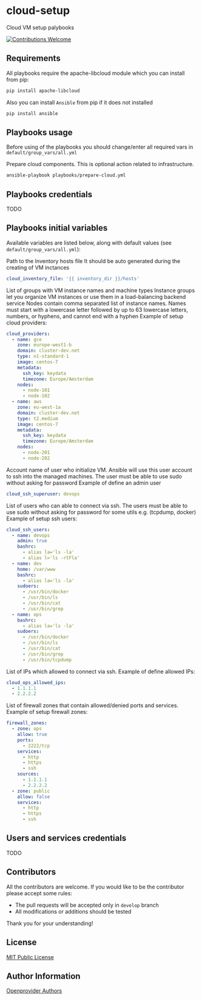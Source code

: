# cloud-setup
Cloud VM setup palybooks

[![Contributions Welcome](https://img.shields.io/badge/contributions-welcome-brightgreen.svg?style=flat)](https://github.com/openprovider/cloud-setup/issues)

## Requirements

All playbooks require the apache-libcloud module which you can install from pip:

```sh
pip install apache-libcloud
```

Also you can install `Ansible` from pip if it does not installed
```sh
pip install ansible
```

## Playbooks usage

Before using of the playbooks you should change/enter all required vars in `default/group_vars/all.yml`

Prepare cloud components. This is optional action related to infrastructure.
```sh
ansible-playbook playbooks/prepare-cloud.yml
```

## Playbooks credentials

TODO

## Playbooks initial variables

Available variables are listed below, along with default values (see `default/group_vars/all.yml`):

Path to the Inventory hosts file
It should be auto generated during the creating of VM inctances
```yaml
cloud_inventory_file: '{{ inventory_dir }}/hosts'
```

List of groups with VM instance names and machine types
Instance groups let you organize VM instances or use them
in a load-balancing backend service
Nodes contain comma separated list of instance names.
Names must start with a lowercase letter followed by up to 63 lowercase letters,
numbers, or hyphens, and cannot end with a hyphen
Example of setup cloud providers:
```yaml
cloud_providers:
  - name: gce
    zone: europe-west1-b
    domain: cluster-dev.net
    type: n1-standard-1
    image: centos-7
    metadata:
      ssh_key: keydata
      timezone: Europe/Amsterdam
    nodes:
      - node-101
      - node-102
  - name: aws
    zone: eu-west-1a
    domain: cluster-dev.net
    type: t2.medium
    image: centos-7
    metadata:
      ssh_key: keydata
      timezone: Europe/Amsterdam
    nodes:
      - node-201
      - node-202
```

Account name of user who initialize VM. Ansible will use this user account to ssh into
the managed machines. The user must be able to use sudo without asking for password
Example of define an admin user
```yaml
cloud_ssh_superuser: devops
```

List of users who can able to connect via ssh. The users must be able to use sudo without asking
for password for some utils e.g. (tcpdump, docker)
Example of setup ssh users:
```yaml
cloud_ssh_users:
  - name: devops
    admin: true
    bashrc:
      - alias la='ls -la'
      - alias l='ls -rtFla'
  - name: dev
    home: /var/www
    bashrc:
      - alias la='ls -la'
    sudoers:
      - /usr/bin/docker
      - /usr/bin/ls
      - /usr/bin/cat
      - /usr/bin/grep
  - name: ops
    bashrc:
      - alias la='ls -la'
    sudoers:
      - /usr/bin/docker
      - /usr/bin/ls
      - /usr/bin/cat
      - /usr/bin/grep
      - /usr/bin/tcpdump
```

List of IPs which allowed to connect via ssh.
Example of define allowed IPs:
```yaml
cloud_ops_allowed_ips:
  - 1.1.1.1
  - 2.2.2.2
```

List of firewall zones that contain allowed/denied ports and services.
Example of setup firewall zones:
```yaml
firewall_zones:
  - zone: ops
    allow: true
    ports:
      - 2222/tcp
    services:
      - http
      - https
      - ssh
    sources:
      - 1.1.1.1
      - 2.2.2.2
  - zone: public
    allow: false
    services:
      - http
      - https
      - ssh
```

## Users and services credentials

TODO


## Contributors

All the contributors are welcome. If you would like to be the contributor please accept some rules:
- The pull requests will be accepted only in `develop` branch
- All modifications or additions should be tested

Thank you for your understanding!

## License

[MIT Public License](https://github.com/openprovider/cloud-setup/blob/master/LICENSE)

## Author Information

[Openprovider Authors](https://github.com/openprovider)

